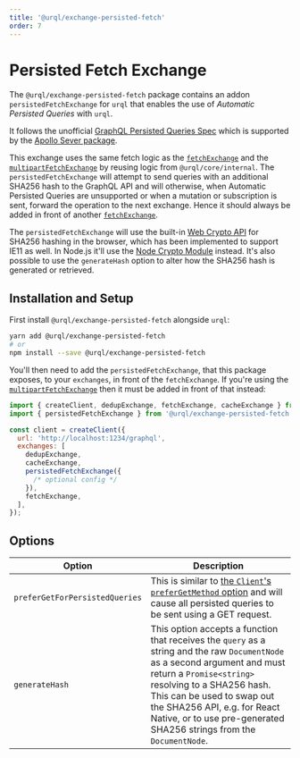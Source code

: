 ```yaml
---
title: '@urql/exchange-persisted-fetch'
order: 7
---
```


# Persisted Fetch Exchange

The `@urql/exchange-persisted-fetch` package contains an addon `persistedFetchExchange` for `urql`
that enables the use of _Automatic Persisted Queries_ with `urql`.

It follows the unofficial [GraphQL Persisted Queries
Spec](https://github.com/apollographql/apollo-link-persisted-queries#apollo-engine) which is
supported by the
[Apollo Sever package](https://www.apollographql.com/docs/apollo-server/performance/apq/).

This exchange uses the same fetch logic as the [`fetchExchange`](./core.md#fetchexchange) and the
[`multipartFetchExchange`](./multipart-fetch-exchange.md) by reusing logic from `@urql/core/internal`.
The `persistedFetchExchange` will attempt to send queries with an additional SHA256 hash to the
GraphQL API and will otherwise, when Automatic Persisted Queries are unsupported or when a mutation
or subscription is sent, forward the operation to the next exchange. Hence it should always be added
in front of another [`fetchExchange`](./core.md#fetchexchange).

The `persistedFetchExchange` will use the built-in [Web Crypto
API](https://developer.mozilla.org/en-US/docs/Web/API/Web_Crypto_API) for SHA256 hashing in the
browser, which has been implemented to support IE11 as well. In Node.js it'll use the [Node
Crypto Module](https://nodejs.org/api/crypto.html) instead. It's also possible to use the
`generateHash` option to alter how the SHA256 hash is generated or retrieved.

## Installation and Setup

First install `@urql/exchange-persisted-fetch` alongside `urql`:

```sh
yarn add @urql/exchange-persisted-fetch
# or
npm install --save @urql/exchange-persisted-fetch
```

You'll then need to add the `persistedFetchExchange`, that this package exposes, to your
`exchanges`, in front of the `fetchExchange`. If you're using the
[`multipartFetchExchange`](./multipart-fetch-exchange.md) then it must be added in front of that
instead:

```js
import { createClient, dedupExchange, fetchExchange, cacheExchange } from 'urql';
import { persistedFetchExchange } from '@urql/exchange-persisted-fetch';

const client = createClient({
  url: 'http://localhost:1234/graphql',
  exchanges: [
    dedupExchange,
    cacheExchange,
    persistedFetchExchange({
      /* optional config */
    }),
    fetchExchange,
  ],
});
```

## Options

| Option                         | Description                                                                                                                                                                                                                                                                                                              |
| ------------------------------ | ------------------------------------------------------------------------------------------------------------------------------------------------------------------------------------------------------------------------------------------------------------------------------------------------------------------------ |
| `preferGetForPersistedQueries` | This is similar to [the `Client`'s `preferGetMethod` option](./core.md#client) and will cause all persisted queries to be sent using a GET request.                                                                                                                                                                      |
| `generateHash`                 | This option accepts a function that receives the `query` as a string and the raw `DocumentNode` as a second argument and must return a `Promise<string>` resolving to a SHA256 hash. This can be used to swap out the SHA256 API, e.g. for React Native, or to use pre-generated SHA256 strings from the `DocumentNode`. |
